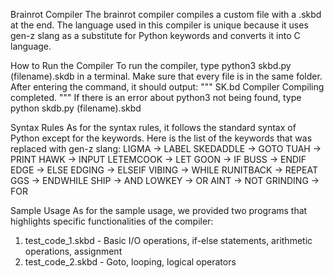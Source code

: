 Brainrot Compiler
The brainrot compiler compiles a custom file with a .skbd at the end. The language used in this compiler is
unique because it uses gen-z slang as a substitute for Python keywords and converts it into C language.

How to Run the Compiler
To run the compiler, type python3 skbd.py (filename).skdb in a terminal. Make sure that every file is in the same folder.
After entering the command, it should output:
"""
SK.bd Compiler
Compiling completed.
"""
If there is an error about python3 not being found, type python skdb.py (filename).skbd

Syntax Rules
As for the syntax rules, it follows the standard syntax of Python except for the keywords.
Here is the list of the keywords that was replaced with gen-z slang:
LIGMA      ->  LABEL
SKEDADDLE  ->  GOTO
TUAH       ->  PRINT
HAWK       ->  INPUT
LETEMCOOK  ->  LET
GOON       ->  IF
BUSS       ->  ENDIF
EDGE       ->  ELSE
EDGING     ->  ELSEIF
VIBING     ->  WHILE
RUNITBACK  ->  REPEAT
GGS        ->  ENDWHILE
SHIP       ->  AND
LOWKEY     ->  OR
AINT       ->  NOT
GRINDING   ->  FOR

Sample Usage
As for the sample usage, we provided two programs that highlights specific functionalities of the compiler:
1. test_code_1.skbd  -  Basic I/O operations, if-else statements, arithmetic operations, assignment
2. test_code_2.skbd  -  Goto, looping, logical operators
